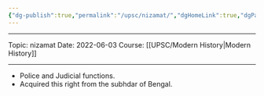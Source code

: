 ```yaml
---
{"dg-publish":true,"permalink":"/upsc/nizamat/","dgHomeLink":true,"dgPassFrontmatter":false}
---
```


----
Topic: nizamat
Date: 2022-06-03
Course: [[UPSC/Modern History|Modern History]] 

----
- Police and Judicial functions.
- Acquired this right from the subhdar of Bengal.

